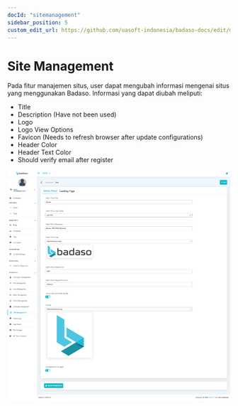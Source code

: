 ```yaml
---
docId: "sitemanagement"
sidebar_position: 5
custom_edit_url: https://github.com/uasoft-indonesia/badaso-docs/edit/main/i18n/id/docusaurus-plugin-content-docs/current/core-concept/site-management.md
---
```


# Site Management

Pada fitur manajemen situs, user dapat mengubah informasi mengenai situs yang menggunakan Badaso. Informasi yang dapat diubah meliputi:

- Title
- Description (Have not been used)
- Logo
- Logo View Options
- Favicon (Needs to refresh browser after update configurations)
- Header Color
- Header Text Color
- Should verify email after register

![Docusaurus logo](/img/site-management.png)

